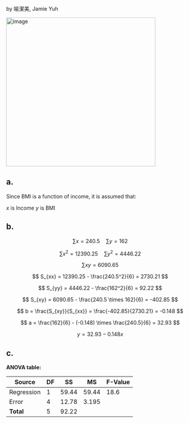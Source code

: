by 喻潔美, Jamie Yuh 

<img width="400" alt="image" src="https://github.com/user-attachments/assets/2f2bd6f3-fc0d-41e9-96f9-7eb62ee56eb1" />

## a.
Since BMI is a function of income, it is assumed that:

$x$ is Income
$y$ is BMI

## b.
$$ \sum x = 240.5 \quad \sum y = 162 $$

$$ \sum x^2 = 12390.25 \quad \sum y^2 = 4446.22 $$

$$ \sum xy = 6090.65 $$

$$ S_{xx} = 12390.25 - \frac{240.5^2}{6} = 2730.21 $$

$$ S_{yy} = 4446.22 - \frac{162^2}{6} = 92.22 $$

$$ S_{xy} = 6090.65 - \frac{240.5 \times 162}{6} = -402.85 $$

$$ b = \frac{S_{xy}}{S_{xx}} = \frac{-402.85}{2730.21} = -0.148 $$

$$ a = \frac{162}{6} - (-0.148) \times \frac{240.5}{6} = 32.93 $$

$$ y = 32.93 - 0.148x $$


## c.

**ANOVA table:**

| Source       | DF  | SS     | MS     | F-Value |
|--------------|-----|--------|--------|---------|
| Regression   | 1   | 59.44  | 59.44   | 18.6   |
| Error        | 4   | 12.78   | 3.195   |         |
| **Total**    | 5  | 92.22  |        |         |
	
